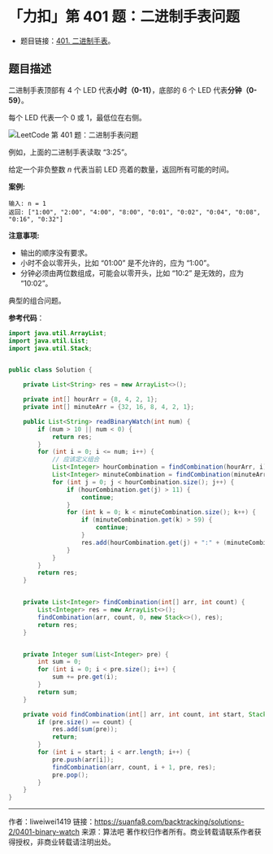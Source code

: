 # 「力扣」第 401 题：二进制手表问题

- 题目链接：[401. 二进制手表](https://leetcode-cn.com/problems/binary-watch/)。

## 题目描述

二进制手表顶部有 4 个 LED 代表**小时（0-11）**，底部的 6 个 LED 代表**分钟（0-59）**。

每个 LED 代表一个 0 或 1，最低位在右侧。

![LeetCode 第 401 题：二进制手表问题](https://liweiwei1419.gitee.io/images/leetcode-notes/backtracking/5-2.jpg)

例如，上面的二进制手表读取 “3:25”。

给定一个非负整数 _n_ 代表当前 LED 亮着的数量，返回所有可能的时间。

**案例:**

```
输入: n = 1
返回: ["1:00", "2:00", "4:00", "8:00", "0:01", "0:02", "0:04", "0:08", "0:16", "0:32"]
```

**注意事项:**

- 输出的顺序没有要求。
- 小时不会以零开头，比如 “01:00” 是不允许的，应为 “1:00”。
- 分钟必须由两位数组成，可能会以零开头，比如 “10:2” 是无效的，应为 “10:02”。

典型的组合问题。

**参考代码**：

```java
import java.util.ArrayList;
import java.util.List;
import java.util.Stack;


public class Solution {

    private List<String> res = new ArrayList<>();

    private int[] hourArr = {8, 4, 2, 1};
    private int[] minuteArr = {32, 16, 8, 4, 2, 1};

    public List<String> readBinaryWatch(int num) {
        if (num > 10 || num < 0) {
            return res;
        }
        for (int i = 0; i <= num; i++) {
            // 应该定义组合
            List<Integer> hourCombination = findCombination(hourArr, i);
            List<Integer> minuteCombination = findCombination(minuteArr, num - i);
            for (int j = 0; j < hourCombination.size(); j++) {
                if (hourCombination.get(j) > 11) {
                    continue;
                }
                for (int k = 0; k < minuteCombination.size(); k++) {
                    if (minuteCombination.get(k) > 59) {
                        continue;
                    }
                    res.add(hourCombination.get(j) + ":" + (minuteCombination.get(k) < 10 ? "0" + minuteCombination.get(k) : minuteCombination.get(k)));
                }
            }
        }
        return res;
    }


    private List<Integer> findCombination(int[] arr, int count) {
        List<Integer> res = new ArrayList<>();
        findCombination(arr, count, 0, new Stack<>(), res);
        return res;
    }


    private Integer sum(List<Integer> pre) {
        int sum = 0;
        for (int i = 0; i < pre.size(); i++) {
            sum += pre.get(i);
        }
        return sum;
    }

    private void findCombination(int[] arr, int count, int start, Stack<Integer> pre, List<Integer> res) {
        if (pre.size() == count) {
            res.add(sum(pre));
            return;
        }
        for (int i = start; i < arr.length; i++) {
            pre.push(arr[i]);
            findCombination(arr, count, i + 1, pre, res);
            pre.pop();
        }
    }
}
```



---

作者：liweiwei1419
链接：https://suanfa8.com/backtracking/solutions-2/0401-binary-watch
来源：算法吧
著作权归作者所有。商业转载请联系作者获得授权，非商业转载请注明出处。